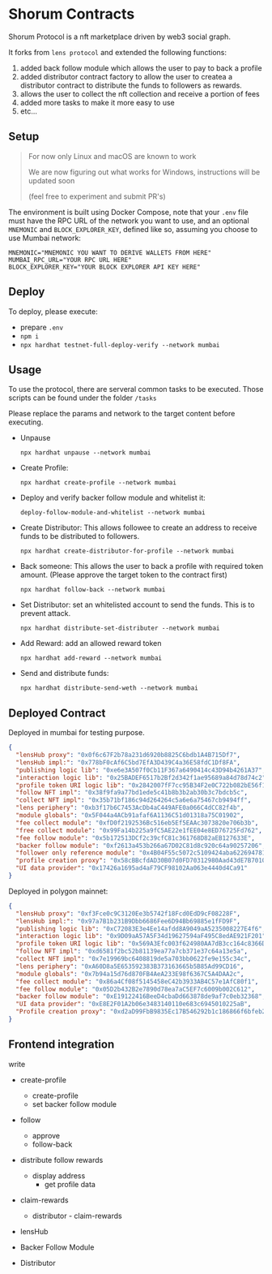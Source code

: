 # Shorum Contracts

Shorum Protocol is a nft marketplace driven by web3 social graph.

It forks from `lens protocol` and extended the following functions:

1. added back follow module which allows the user to pay to back a profile
2. added distributor contract factory to allow the user to createa a distributor contract to distribute the funds to followers as rewards.
3. allows the user to collect the nft collection and receive a portion of fees
4. added more tasks to make it more easy to use
5. etc...

## Setup

> For now only Linux and macOS are known to work
>
> We are now figuring out what works for Windows, instructions will be updated soon
>
> (feel free to experiment and submit PR's)

The environment is built using Docker Compose, note that your `.env` file must have the RPC URL of the network you want to use, and an optional `MNEMONIC` and `BLOCK_EXPLORER_KEY`, defined like so, assuming you choose to use Mumbai network:

```
MNEMONIC="MNEMONIC YOU WANT TO DERIVE WALLETS FROM HERE"
MUMBAI_RPC_URL="YOUR RPC URL HERE"
BLOCK_EXPLORER_KEY="YOUR BLOCK EXPLORER API KEY HERE"
```

## Deploy

To deploy, please execute:

* prepare `.env`
* `npm i`
* `npx hardhat testnet-full-deploy-verify --network mumbai`

## Usage

To use the protocol, there are serveral common tasks to be executed. Those scripts can be found under the folder `/tasks`

Please replace the params and network to the target content before executing.

- Unpause

  `npx hardhat unpause --network mumbai`

- Create Profile:

   `npx hardhat create-profile --network mumbai`

- Deploy and verify backer follow module and whitelist it: 

  `deploy-follow-module-and-whitelist --network mumbai`

- Create Distributor: This allows followee to create an address to receive funds to be distributed to followers.
  
  `npx hardhat create-distributor-for-profile --network mumbai`

- Back someone: This allows the user to back a profile with required token amount. (Please approve the target token to the contract first)
  
  `npx hardhat follow-back --network mumbai`

- Set Distributor: set an whitelisted account to send the funds. This is to prevent attack.

  `npx hardhat distribute-set-distributer --network mumbai`

- Add Reward: add an allowed reward token

  `npx hardhat add-reward --network mumbai`

- Send and distribute funds:

  `npx hardhat distribute-send-weth --network mumbai`
## Deployed Contract

Deployed in mumbai for testing purpose.

```json
{
  "lensHub proxy": "0x0f6c67F2b78a231d6920b8825C6bdb1A4B715Df7",
  "lensHub impl:": "0x778bF0cAf6C5bd7EfA3D439C4a36E58fdC1Df8FA",
  "publishing logic lib": "0xe6e3A507f0Cb11F367a6490414c43D94b4261A37",
  "interaction logic lib": "0x25BADEF6517b2Bf2d342f1ae95689a84d78d74c2",
  "profile token URI logic lib": "0x2842007fF7cc95B34F2e0C722b082bE56f138bba",
  "follow NFT impl": "0x38f9fa9a77bd1ede5c41b8b3b2ab30b3c7bdcb5c",
  "collect NFT impl": "0x35b71bf186c94d264264c5a6e6a75467cb9494ff",
  "lens periphery": "0xb3f17b6C7453AcDb4aC449AFE0a066C4dCC82f4b",
  "module globals": "0x5F044a4ACb91afaf6A1136C51d01318a75C01902",
  "fee collect module": "0xfD0f2192536Bc516eb5Ef5EAAc3073820e706b3b",
  "free collect module": "0x99Fa14b225a9fC5AE22e1fEE04e8ED76725Fd762",
  "fee follow module": "0x5b172513DCf2c39cfC81c361768D82aEB127633E",
  "backer follow module": "0xf2613a453b266a67D02C81d8c920c64a90257206",
  "follower only reference module": "0x4B04F55c5072c5109424aba622694781F4fE421a",
  "profile creation proxy": "0x58cBBcfdAD30B07d0FD70312980Aad43dE7B7010",
  "UI data provider": "0x17426a1695ad4aF79CF98102Aa063e4440d4Ca91"
}
```

Deployed in polygon mainnet:

```json
{
  "lensHub proxy": "0xf3Fce0c9C3120Ee3b5742f18Fcd0EdD9cF08228F",
  "lensHub impl:": "0x97a7B1b231B9Dbb6686Fee6D94Bb69885e1fFD9F",
  "publishing logic lib": "0xC72083E3e4Ee14afdd8A9049aA5235008227E4f6",
  "interaction logic lib": "0x9D09aA57A5F34d19627594aF495C8edAE921F201",
  "profile token URI logic lib": "0x569A3Efc003f624980AA7dB3cc164c8366D5172f",
  "follow NFT impl": "0xd6581f2bc52b81139ea77a7cb371e37c64a13e5a",
  "collect NFT impl": "0x7e19969bc6408819de5a703bb0622fe9e155c34c",
  "lens periphery": "0xA60D8a5E653592383B373163665b5B85Ad99CD16",
  "module globals": "0x7b94a15d76d870FB4AeA233E98f6367C5A4DAA2c",
  "fee collect module": "0x86a4Cf08f5145458eC42b3933AB4C57e1AfC80f1",
  "fee follow module": "0x05D2b432B2e7890d78ea7aC5EF7c6009b002C612",
  "backer follow module": "0xE19122416BeeD4cbaDd663878de9af7c0eb32368",
  "UI data provider": "0xE8E2F01A2b06e3483140110e683c6945010225aB",
  "Profile creation proxy": "0xd2aD99FbB9835Ec17B546292b1c186866f6bfeb2"
}
```

## Frontend integration

write

* create-profile
  - create-profile
  - set backer follow module
  
* follow
  * approve
  * follow-back

* distribute follow rewards
  * display address
    * get profile data

* claim-rewards
  * distributor - claim-rewards

* lensHub
* Backer Follow Module
* Distributor



